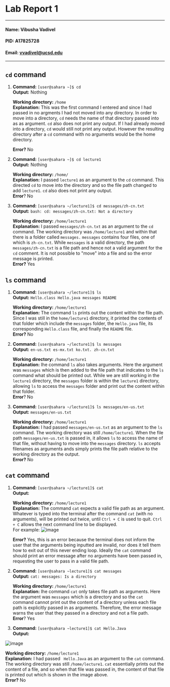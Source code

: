 # Lab Report 1
---
#### Name: Vibusha Vadivel 
#### PID: A17825728 
#### Email: vvadivel@ucsd.edu
---

## `cd` command

1. **Command:** `[user@sahara ~]$ cd` <br>
   **Output:** Nothing

   **Working directory:** `/home` <br>
   **Explanation:** This was the first command I entered and since I had passed in no argments I had not moved into any directory. In order to move into a directory, `cd` needs the name of that directory passed into as as argument. `cd` also does not print any output. If I had already moved into a directory, `cd` would still not print any output. However the resulting directory after a `cd` command with no arguments would be the home directory.
   
   **Error?** No

3. **Command:** `[user@sahara ~]$ cd lecture1` <br>
   **Output:** Nothing

   **Working directory:** `/home/` <br>
   **Explanation:** I passed `lecture1` as an argument to the `cd` command. This directed `cd` to move into the directory and so the file path changed to add `lecture1`. `cd` also does not print any output. <br>
   **Error**? No

4. **Command:** `[user@sahara ~/lecture1]$ cd messages/zh-cn.txt` <br>
   **Output:** `bash: cd: messages/zh-cn.txt: Not a directory`

   **Working directory:** `/home/lecture1` <br>
   **Explanation:** I passed `messages/zh-cn.txt` as an argument to the `cd` command. The working directory was `/home/lecture1` and within that there is a folder called `messages.` `messages` contains four files, one of which is `zh-cn.txt`. While `messages` is a valid directory, the path `messages/zh-cn.txt` is a file path and hence not a valid argument for the `cd` comment.  It is not possible to "move" into a file and so the error message is printed.  <br>
   **Error?** Yes

## `ls` command

1. **Command:** `[user@sahara ~/lecture1]$ ls` <br>
   **Output:** `Hello.class Hello.java messages README`

   **Working directory:** `/home/lecture1` <br>
   **Explanation:** The command `ls` prints out the content within the file path. Since I was still in the `home/lecture1` directory, it printed the contents of that folder which include the `messages` folder, the `Hello.java` file, its corresponding `Hello.class` file, and finally the `README` file. <br>
   **Error?** No

2. **Command:** `[user@sahara ~/lecture1]$ ls messages` <br>
   **Output:** `en-us.txt es-mx.txt ko.txt. zh-cn.txt`

   **Working directory:** `/home/lecture1` <br>
   **Explanation:** Ihe command `ls` also takes arguments. Here the argument was `messages` which is then added to the file path that indicates to the `ls` command what should be printed out. While we are still working in the `lecture1` directory, the `messages` folder is within the `lecture1` directory, allowing `ls` to access the `messages` folder and print out the content within that folder. <br>
   **Error**? No

3. **Command:** `[user@sahara ~/lecture1]$ ls messages/en-us.txt` <br>
   **Output:** `messages/en-us.txt`

   **Working directory:** `/home/lecture1` <br>
   **Explanation:** I had passed `messages/en-us.txt` as an argument to the `ls` command. The working directory was still `/home/lecture1`. When the file path `messages/en-us.txt` is passed in, it allows `ls` to access the name of that file, without having to move into the `messages` directory. `ls` accepts filenames as arguments ands simply prints the file path relative to the working directory as the output. <br>
   **Error?** No

## `cat` command

1. **Command:** `[user@sahara ~/lecture1]$ cat` <br>
   **Output:** `                     ` 

   **Working directory:** `/home/lecture1` <br>
   **Explanation:** The command `cat` expects a valid file path as an argument. Whatever is typed into the terminal after the command `cat` (with no arguments), will be printed out twice, until `Ctrl + C` is used to quit. `Ctrl + C` allows the next command line to be displayed. <br>
   For example:
   ![image](https://github.com/vibushavadivel/cse15l-lab-reports/assets/102670153/5c091e85-55b8-4e25-87ee-8c1475854897)

   **Error?** Yes, this is an error because the terminal does not inform the user that the arguments being inputted are invalid, nor does it tell them how to exit out of this never ending loop. Ideally the `cat` command should print an error message after no arguments have been passed in, requesting the user to pass in a valid file path.

3. **Command:** `[user@sahara ~lecture1]$ cat messages` <br>
   **Output:** `cat: messages: Is a directory`

   **Working directory:** `/home/lecture1` <br>
   **Explanation:** Ihe command `cat` only takes file path as arguments. Here the argument was `messages` which is a directory and so the `cat` command cannot print out the content of a directory unless each file path is explicitly passed in as arguments. Therefore, the error message warns the user that they passed in a directory and not a file path.  
   **Error**? Yes

4. **Command:** `[user@sahara ~lecture1]$ cat Hello.Java` <br>
   **Output:** <br>

![image](https://github.com/vibushavadivel/cse15l-lab-reports/assets/102670153/2ab113f0-b744-4646-9ee1-aca19ef41769)

   **Working directory:** `/home/lecture1` <br>
   **Explanation:** I had passed ` Hello.Java` as an argument to the `cat` command. The working directory was still `/home/lecture1`. `cat` essentially prints out the content of a file, and so when that file was passed in, the content of that file is printed out which is shown in the image above. <br>
   **Error?** No
